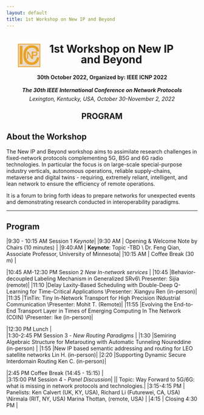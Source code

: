 ```yaml
---
layout: default
title: 1st Workshop on New IP and Beyond
---
```

<!-- <h1 style="text-align: center;">1st Workshop on New IP and Beyond</h1> -->

<div style="clear: both;">
  <div style="float: left; padding-left:30px">
    <img src="assets/img/icnp_logo.png" width='60' height='YYY' alt="">
  </div>
  <div>
    <h1 style="text-align: center; padding-right:40px; line-height:1em;">1st Workshop on New IP and Beyond</h1>
  </div>
</div>

<h4 style="text-align: center;line-height:2em;">30th October 2022, Organized by: IEEE ICNP 2022</h4>
<h5 style="text-align: center; line-height:0em;">The 30th IEEE International Conference on Network Protocols</h5>
<h6 style="text-align: center;line-height:0em;">Lexington, Kentucky, USA, October 30-November 2, 2022</h6>

<h2 style="text-align: center;">PROGRAM</h2>

## About the Workshop

The New IP and Beyond workshop aims to assimilate research challenges in fixed-network protocols complementing 5G, B5G and 6G radio technologies.
In particular the focus is on large-scale special-purpose industry verticals, autonomous operations, reliable supply-chains, metaverse and digital twins - requiring, 
 extremely reliant, intelligent, and lean network to ensure the efficiency of remote operations.

It is a forum to bring forth ideas to prepare networks for unexpected events and demonstrating 
research conducted in interoperability paradigms.

--- 

## Program

|9:30 - 10:15 AM Session 1 *Keynote*|
|9:30 AM	| Opening & Welcome	Note by Chairs (10 minutes)	|
|9:40:AM	| __Keynote__: Topic -TBD \\
          Dr. Feng Qian, Associate Professor, University of Minnesota|
|10:15 AM |	Coffee Break (30 m)	|

|10:45 AM-12:30 PM	Session 2	*New  In-network services*	|
|10:45 	|Behavior-decoupled Labeling Mechanism in Generalized SRv6\\	Presenter: Sijia (remote)|
|11:10 	|Delay Laxity-Based Scheduling with Double-Deep Q-Learning for Time-Critical Applications	\\Presenter: Xiangyu Ren (in-person)|
|11:35 	|TinTin: Tiny In-Network Transport for High Precision INdustrial Communication	\\Presenter: Mohit T. (Remote)|
|11:55 	|Evolving the End-to-End Transport Layer in Times of Emerging Computing In The Network (COIN) \\Presenter:	Ike (in-person)|

|12:30 PM	Lunch	|	
|1:30-2:45 PM 	Session 3 -	*New  Routing Paradigms*	|
|1:30 	|Semiring Algebraic Structure for Metarouting with Automatic Tunneling	Noureddine (in-person) |
|1:55 	|New IP based semantic addressing and routing for LEO satellite networks	Lin H. (in-person)|
|2:20 	|Supporting Dynamic Secure Interdomain Routing	Ken C. (in-person)|

|2:45 PM	Coffee Break (14:45 - 15:15) |		
|3:15:00 PM	Session 4 - *Panel Discussion*|
|| Topic: Way Forward to 5G/6G: what is missing in network protocols and technologies.|
|3:15-4:15 PM	| Panelists: Ken Calvert (UK, KY, USA), Richard Li (Futurewei, CA, USA)	
               \\Nirmala (RIT, NY, USA)	Marina Thottan, (remote, USA)	|
|4:15 |	Closing	 4:30 PM	|
